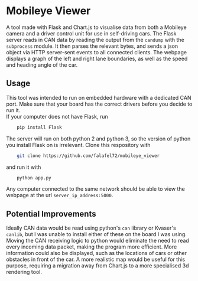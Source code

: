 # Mobileye Viewer
A tool made with Flask and Chart.js to visualise data from both a Mobileye camera and a driver control unit for use in self-driving cars. The Flask server reads in CAN data by reading the output from the `candump` with the `subprocess` module. It then parses the relevant bytes, and sends a json object via HTTP server-sent events to all connected clients. The webpage displays a graph of the left and right lane boundaries, as well as the speed and heading angle of the car. 

## Usage
This tool was intended to run on embedded hardware with a dedicated CAN port. Make sure that your board has the correct drivers before you decide to run it.  
If your computer does not have Flask, run
```bash
    pip install Flask
```
The server will run on both python 2 and python 3, so the version of python you install Flask on is irrelevant. Clone this respository with
```bash
    git clone https://github.com/falafel72/mobileye_viewer
```
and run it with
```bash
    python app.py
```
Any computer connected to the same network should be able to view the webpage at the url `server_ip_address:5000`.

## Potential Improvements
Ideally CAN data would be read using python's `can` library or Kvaser's `canlib`, but I was unable to install either of these on the board I was using. Moving the CAN receiving logic to python would eliminate the need to read every incoming data packet, making the program more efficient. More information could also be displayed, such as the locations of cars or other obstacles in front of the car. A more realistic map would be useful for this purpose, requiring a migration away from Chart.js to a more specialised 3d rendering tool.  

